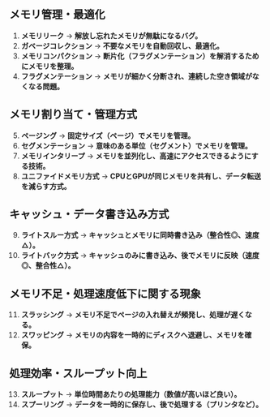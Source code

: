 

## メモリ管理・最適化
1. **メモリリーク** → **解放し忘れたメモリが無駄になるバグ。**  
2. **ガベージコレクション** → **不要なメモリを自動回収し、最適化。**  
3. **メモリコンパクション** → **断片化（フラグメンテーション）を解消するためにメモリを整理。**  
4. **フラグメンテーション** → **メモリが細かく分断され、連続した空き領域がなくなる問題。**  

## メモリ割り当て・管理方式
5. **ページング** → **固定サイズ（ページ）でメモリを管理。**  
6. **セグメンテーション** → **意味のある単位（セグメント）でメモリを管理。**  
7. **メモリインタリープ** → **メモリを並列化し、高速にアクセスできるようにする技術。**  
8. **ユニファイドメモリ方式** → **CPUとGPUが同じメモリを共有し、データ転送を減らす方式。**  

## キャッシュ・データ書き込み方式
9. **ライトスルー方式** → **キャッシュとメモリに同時書き込み（整合性◎、速度△）。**  
10. **ライトバック方式** → **キャッシュのみに書き込み、後でメモリに反映（速度◎、整合性△）。**  

## メモリ不足・処理速度低下に関する現象
11. **スラッシング** → **メモリ不足でページの入れ替えが頻発し、処理が遅くなる。**  
12. **スワッピング** → **メモリの内容を一時的にディスクへ退避し、メモリを確保。**  

## 処理効率・スループット向上
13. **スループット** → **単位時間あたりの処理能力（数値が高いほど良い）。**  
14. **スプーリング** → **データを一時的に保存し、後で処理する（プリンタなど）。**  

